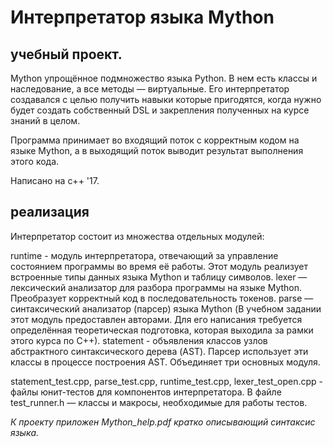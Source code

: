 # Интерпретатор языка Mython

## учебный проект.

Mython упрощённое подмножество языка Python. В нем есть классы и наследование, а все методы — виртуальные. Его интерпретатор создавался с целью получить навыки которые пригодятся, когда нужно будет создать собственный DSL и закрепления полученных на курсе знаний в целом.

Программа принимает во входящий поток с корректным кодом на языке Mython, а в выходящий поток выводит результат выполнения этого кода.

Написано на с++ '17.

## реализация
Интерпретатор состоит из множества отдельных модулей:

runtime - модуль интерпретатора, отвечающий за управление состоянием программы во время её работы. Этот модуль реализует встроенные типы данных языка Mython и таблицу символов.
lexer — лексический анализатор для разбора программы на языке Mython. Преобразует корректный код в последовательность токенов.
parse — синтаксический анализатор (парсер) языка Mython (В учебном задании этот модуль предоставлен авторами. Для его написания требуется определённая теоретическая подготовка, которая выходила за рамки этого курса по C++).
statement - объявления классов узлов абстрактного синтаксического дерева (AST). Парсер использует эти классы в процессе построения AST. Объединяет три основных модуля.

statement_test.cpp, parse_test.cpp, runtime_test.cpp, lexer_test_open.cpp - файлы юнит-тестов для компонентов интерпретатора.
В файле test_runner.h — классы и макросы, необходимые для работы тестов.

_К проекту приложен Mython_help.pdf кратко описывающий синтаксис языка._





